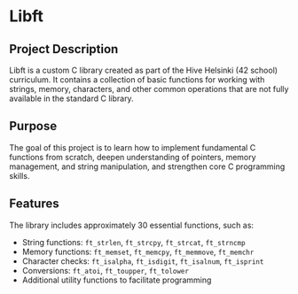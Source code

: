 # Libft

## Project Description  
Libft is a custom C library created as part of the Hive Helsinki (42 school) curriculum. It contains a collection of basic functions for working with strings, memory, characters, and other common operations that are not fully available in the standard C library.

## Purpose  
The goal of this project is to learn how to implement fundamental C functions from scratch, deepen understanding of pointers, memory management, and string manipulation, and strengthen core C programming skills.

## Features  
The library includes approximately 30 essential functions, such as:  
- String functions: `ft_strlen`, `ft_strcpy`, `ft_strcat`, `ft_strncmp`  
- Memory functions: `ft_memset`, `ft_memcpy`, `ft_memmove`, `ft_memchr`  
- Character checks: `ft_isalpha`, `ft_isdigit`, `ft_isalnum`, `ft_isprint`  
- Conversions: `ft_atoi`, `ft_toupper`, `ft_tolower`  
- Additional utility functions to facilitate programming
